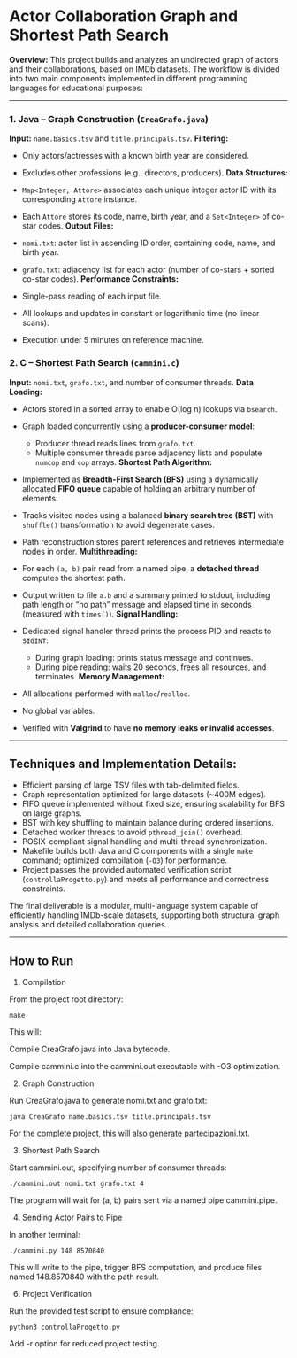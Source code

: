 # Actor Collaboration Graph and Shortest Path Search

**Overview:**
This project builds and analyzes an undirected graph of actors and their collaborations, based on IMDb datasets. The workflow is divided into two main components implemented in different programming languages for educational purposes:

---

### **1. Java – Graph Construction (`CreaGrafo.java`)**

**Input:** `name.basics.tsv` and `title.principals.tsv`.
**Filtering:**

  * Only actors/actresses with a known birth year are considered.
  * Excludes other professions (e.g., directors, producers).
**Data Structures:**

  * `Map<Integer, Attore>` associates each unique integer actor ID with its corresponding `Attore` instance.
  * Each `Attore` stores its code, name, birth year, and a `Set<Integer>` of co-star codes.
**Output Files:**

  * `nomi.txt`: actor list in ascending ID order, containing code, name, and birth year.
  * `grafo.txt`: adjacency list for each actor (number of co-stars + sorted co-star codes).
**Performance Constraints:**

  * Single-pass reading of each input file.
  * All lookups and updates in constant or logarithmic time (no linear scans).
  * Execution under 5 minutes on reference machine.

### **2. C – Shortest Path Search (`cammini.c`)**

**Input:** `nomi.txt`, `grafo.txt`, and number of consumer threads.
**Data Loading:**

  * Actors stored in a sorted array to enable O(log n) lookups via `bsearch`.
  * Graph loaded concurrently using a **producer-consumer model**:

    * Producer thread reads lines from `grafo.txt`.
    * Multiple consumer threads parse adjacency lists and populate `numcop` and `cop` arrays.
**Shortest Path Algorithm:**

  * Implemented as **Breadth-First Search (BFS)** using a dynamically allocated **FIFO queue** capable of holding an arbitrary number of elements.
  * Tracks visited nodes using a balanced **binary search tree (BST)** with `shuffle()` transformation to avoid degenerate cases.
  * Path reconstruction stores parent references and retrieves intermediate nodes in order.
**Multithreading:**

  * For each `(a, b)` pair read from a named pipe, a **detached thread** computes the shortest path.
  * Output written to file `a.b` and a summary printed to stdout, including path length or “no path” message and elapsed time in seconds (measured with `times()`).
**Signal Handling:**

  * Dedicated signal handler thread prints the process PID and reacts to `SIGINT`:

    * During graph loading: prints status message and continues.
    * During pipe reading: waits 20 seconds, frees all resources, and terminates.
**Memory Management:**

  * All allocations performed with `malloc`/`realloc`.
  * No global variables.
  * Verified with **Valgrind** to have **no memory leaks or invalid accesses**.

---    

## **Techniques and Implementation Details:**

* Efficient parsing of large TSV files with tab-delimited fields.
* Graph representation optimized for large datasets (\~400M edges).
* FIFO queue implemented without fixed size, ensuring scalability for BFS on large graphs.
* BST with key shuffling to maintain balance during ordered insertions.
* Detached worker threads to avoid `pthread_join()` overhead.
* POSIX-compliant signal handling and multi-thread synchronization.
* Makefile builds both Java and C components with a single `make` command; optimized compilation (`-O3`) for performance.
* Project passes the provided automated verification script (`controllaProgetto.py`) and meets all performance and correctness constraints.

The final deliverable is a modular, multi-language system capable of efficiently handling IMDb-scale datasets, supporting both structural graph analysis and detailed collaboration queries.

---
## **How to Run**
1. Compilation

From the project root directory:

```make```


This will:

Compile CreaGrafo.java into Java bytecode.

Compile cammini.c into the cammini.out executable with -O3 optimization.

2. Graph Construction

Run CreaGrafo.java to generate nomi.txt and grafo.txt:

```java CreaGrafo name.basics.tsv title.principals.tsv```


For the complete project, this will also generate partecipazioni.txt.

3. Shortest Path Search

Start cammini.out, specifying number of consumer threads:

```./cammini.out nomi.txt grafo.txt 4```


The program will wait for (a, b) pairs sent via a named pipe cammini.pipe.

4. Sending Actor Pairs to Pipe

In another terminal:

```./cammini.py 148 8570840```


This will write to the pipe, trigger BFS computation, and produce files named 148.8570840 with the path result.


6. Project Verification

Run the provided test script to ensure compliance:

```python3 controllaProgetto.py```


Add -r option for reduced project testing.
